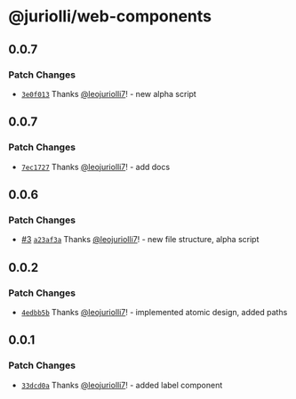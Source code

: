# @juriolli/web-components

## 0.0.7

### Patch Changes

- [`3e0f013`](https://github.com/leojuriolli7/web-components/commit/3e0f01339567c9f88250ae9eaac6d4e58a081d04) Thanks [@leojuriolli7](https://github.com/leojuriolli7)! - new alpha script

## 0.0.7

### Patch Changes

- [`7ec1727`](https://github.com/leojuriolli7/web-components/commit/7ec172773ae492b69a1f4afac48a5fab93828f58) Thanks [@leojuriolli7](https://github.com/leojuriolli7)! - add docs

## 0.0.6

### Patch Changes

- [#3](https://github.com/leojuriolli7/web-components/pull/3) [`a23af3a`](https://github.com/leojuriolli7/web-components/commit/a23af3a80ac1350067fedb564c385726947d5495) Thanks [@leojuriolli7](https://github.com/leojuriolli7)! - new file structure, alpha script

## 0.0.2

### Patch Changes

- [`4edbb5b`](https://github.com/leojuriolli7/web-components/commit/4edbb5b1460692e0023dae8a05549fa4e0c1fb01) Thanks [@leojuriolli7](https://github.com/leojuriolli7)! - implemented atomic design, added paths

## 0.0.1

### Patch Changes

- [`33dcd0a`](https://github.com/leojuriolli7/t3-acme-lib/commit/33dcd0ad7933faa46d9eace34ca51e31acb77428) Thanks [@leojuriolli7](https://github.com/leojuriolli7)! - added label component
